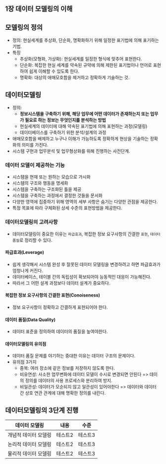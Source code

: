 
## 1장 데이터 모델링의 이해

## 모델링의 정의
- 정의: 현실세계를 추상화, 단순화, 명확화하기 위해 일정한 표기법에 의해 표기하는 기법.
- 특징
  - 추상화(모형화, 가상화): 현실세계를 일정한 형식에 맞추어 표현한다.
  - 단순화: 복잡한 현실 세계를 약속된 규약에 의해 제한된 표기법이나 언어로 표현하여 쉽게 이해할 수 있도록 한다.
  - 명확화: 대상의 애매모호함을 제거하고 정확하게 기술하는 것.

## 데이터모델링
- 정의: 
  - <b>정보시스템을 구축하기 위해, 해당 업무에 어떤 데이터가 존재하는지 또는 업무가 필요로 하는 정보는 무엇인지를 분석하는 방법</b>
  - 현실세계의 데이터에 대해 약속된 표기법에 의해 표현하는 과정(모델링)
  - 데이터베이스를 구축하기 위한 분석/설계의 과정
- 애매모호함을 배제하고 누구나 이해가 가능하도록 정확하게 현상을 기술하는 정확화의 의미를 가진다.
- 시스템 구현과 업무분석 및 업무형상화를 위해 진행하는 사전단계.
  
### 데이터 모델이 제공하는 기능
- 시스템을 현재 또는 원하는 모습으로 가시화
- 시스템의 구조와 행동을 명세화
- 시스템을 구축하는 구조화된 틀을 제공
- 시스템을 구축하는 과정에서 결정한 것들을 문서화
- 다양한 영역에 집중하기 위해 영역의 세부 사항은 숨기는 다양한 관점을 제공한다.
- 특정 목표에 따라 구체화된 상세 수준의 표현방법을 제공한다.

### 데이터모델링의 고려사항
- 데이터모델링이 중요한 이유는 `파급효과`, 복잡한 정보 요구사항의 간결한 `표현`, `데이터 품질`로 정리할 수 있다.

#### 파급효과(Leverage)
- 쉽게 생각해서 시스템 완성 후 잘못된 데이터 모델링을 변경하려고 하면 파급효과가 엄청나게 커진다.
- 데이터베이스, 테이블 간의 독립성이 확보되어야 능동적인 대응이 가능해진다.
- 따라서 그 어떤 설계 과정보다 데이터 설계가 중요하다.

#### 복잡한 정보 요구사항의 간결한 표현(Conoiseness)
- 정보 요구사항이 정확하고 간결하게 표현되어야 한다.

#### 데이터 품질(Data Quality)
- 데이터 표준을 정의하여 데이터의 품질을 높여야한다.

#### 데이터모델링의 유의점
- 데이터 품질 문제를 야기하는 중대한 이유는 데이터 구조의 문제이다.
- 유의점 3가지
  - 중복: 여러 장소에 같은 정보를 저장하지 않도록 한다.
  - 비유연성: 사소한 업무변화에 데이터 모델이 수시로 변경되면 안된다 => 데이의 정의를 데이터의 사용 프로세스와 분리하여 방지.
  - 비일관성: 데이터가 모순되지 않고 일관성이 있어야한다 => 데이터와 데이터 간 상호 연관 관계에 대해 명확한 정의를 내린다.

## 데이터모델링의 3단계 진행
|데이터 모델링|내용|수준|
|------|---|---|
|개념적 데이터 모델링|테스트2|테스트3|
|논리적 데이터 모델링|테스트2|테스트3|
|물리적 데이터 모델링|테스트2|테스트3|














